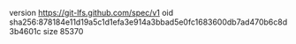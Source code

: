 version https://git-lfs.github.com/spec/v1
oid sha256:878184e11d19a5c1d1efa3e914a3bbad5e0fc1683600db7ad470b6c8d3b4601c
size 85370
